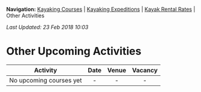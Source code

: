 **Navigation:** [Kayaking Courses](index) &#124; [Kayaking Expeditions](expedition) &#124; [Kayak Rental Rates](rental) &#124; Other Activities

_Last Updated: 23 Feb 2018 10:03_
# Other Upcoming Activities

Activity | Date | Venue | Vacancy
:---:|:---:|:---:|:---:
No upcoming courses yet|-|-|-

